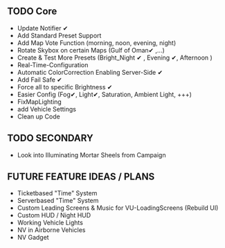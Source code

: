 ## TODO Core
- Update Notifier ✔
- Add Standard Preset Support
- Add Map Vote Function (morning, noon, evening, night)
- Rotate Skybox on certain Maps (Gulf of Oman✔ ,...)
- Create & Test More Presets (Bright_Night ✔ , Evening ✔, Afternoon )
- Real-Time-Configuration
- Automatic ColorCorrection Enabling Server-Side  ✔
- Add Fail Safe ✔
- Force all to specific Brightness ✔
- Easier Config (Fog✔, Light✔, Saturation, Ambient Light, +++)
- FixMapLighting
- add Vehicle Settings
- Clean up Code


## TODO SECONDARY
- Look into Illuminating Mortar Sheels from Campaign

## FUTURE FEATURE IDEAS / PLANS
- Ticketbased "Time" System
- Serverbased "Time" System
- Custom Leading Screens & Music for VU-LoadingScreens (Rebuild UI)
- Custom HUD / Night HUD
- Working Vehicle Lights
- NV in Airborne Vehicles
- NV Gadget
